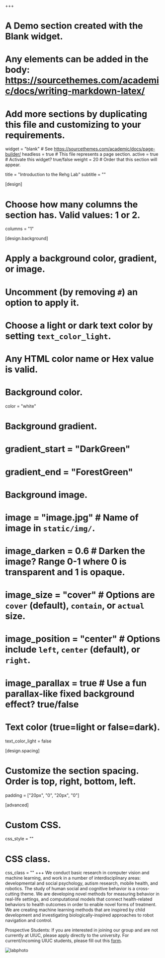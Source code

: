+++
# A Demo section created with the Blank widget.
# Any elements can be added in the body: https://sourcethemes.com/academic/docs/writing-markdown-latex/
# Add more sections by duplicating this file and customizing to your requirements.

widget = "blank"  # See https://sourcethemes.com/academic/docs/page-builder/
headless = true  # This file represents a page section.
active = true  # Activate this widget? true/false
weight = 20  # Order that this section will appear.

title = "Introduction to the Rehg Lab"
subtitle = ""

[design]
  # Choose how many columns the section has. Valid values: 1 or 2.
  columns = "1"

[design.background]
  # Apply a background color, gradient, or image.
  #   Uncomment (by removing `#`) an option to apply it.
  #   Choose a light or dark text color by setting `text_color_light`.
  #   Any HTML color name or Hex value is valid.

  # Background color.
  color = "white"

  # Background gradient.
  # gradient_start = "DarkGreen"
  # gradient_end = "ForestGreen"

  # Background image.
  # image = "image.jpg"  # Name of image in `static/img/`.
  # image_darken = 0.6  # Darken the image? Range 0-1 where 0 is transparent and 1 is opaque.
  # image_size = "cover"  #  Options are `cover` (default), `contain`, or `actual` size.
  # image_position = "center"  # Options include `left`, `center` (default), or `right`.
  # image_parallax = true  # Use a fun parallax-like fixed background effect? true/false

  # Text color (true=light or false=dark).
  text_color_light = false

[design.spacing]
  # Customize the section spacing. Order is top, right, bottom, left.
  padding = ["20px", "0", "20px", "0"]

[advanced]
 # Custom CSS.
 css_style = ""

 # CSS class.
 css_class = ""
+++
We conduct basic research in computer vision and machine learning, and work in a number of interdisciplinary areas: developmental and social psychology, autism research, mobile health, and robotics. The study of human social and cognitive behavior is a cross-cutting theme. We are developing novel methods for measuring behavior in real-life settings, and computational models that connect health-related behaviors to health outcomes in order to enable novel forms of treatment. We are creating machine learning methods that are inspired by child development and investigating biologically-inspired approaches to robot navigation and control. 

Prospective Students: If you are interested in joining our group and are not currently at UIUC, please apply directly to the university. For current/incoming UIUC students, please fill out this <a href="https://docs.google.com/forms/d/e/1FAIpQLSeAdrlUVz7FOKKL8rdXumRXKqUB8Do1mslhoFSMhNlmuhoshA/viewform">form</a>.

![labphoto](/img/rafting_2021.jpg)
